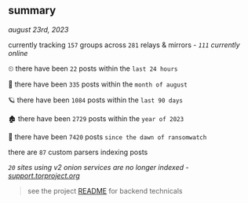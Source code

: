 
## summary
_august 23rd, 2023_

currently tracking `157` groups across `281` relays & mirrors - _`111` currently online_

⏲ there have been `22` posts within the `last 24 hours`

🦈 there have been `335` posts within the `month of august`

🪐 there have been `1084` posts within the `last 90 days`

🏚 there have been `2729` posts within the `year of 2023`

🦕 there have been `7420` posts `since the dawn of ransomwatch`

there are `87` custom parsers indexing posts

_`20` sites using v2 onion services are no longer indexed - [support.torproject.org](https://support.torproject.org/onionservices/v2-deprecation/)_

> see the project [README](https://github.com/joshhighet/ransomwatch#ransomwatch--) for backend technicals
